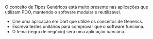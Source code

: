 O conceito de Tipos Genéricos está muito presente nas aplicações que utilizam
POO, mantendo o software modular e reutilizável.
- Crie uma aplicação em Dart que utilize os conceitos de Generics.
- Escreva testes unitários para comprovar que o software funciona.
- O tema (regra de negócio) será uma aplicação bancária.
